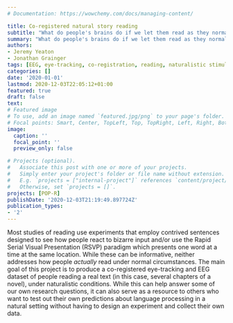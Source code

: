 ```yaml
---
# Documentation: https://wowchemy.com/docs/managing-content/

title: Co-registered natural story reading
subtitle: "What do people's brains do if we let them read as they normally would?"
summary: "What do people's brains do if we let them read as they normally would?"
authors:
- Jeremy Yeaton
- Jonathan Grainger
tags: [EEG, eye-tracking, co-registration, reading, naturalistic stimuli, language]
categories: []
date: '2020-01-01'
lastmod: 2020-12-03T22:05:12+01:00
featured: true
draft: false
text:
# Featured image
# To use, add an image named `featured.jpg/png` to your page's folder.
# Focal points: Smart, Center, TopLeft, Top, TopRight, Left, Right, BottomLeft, Bottom, BottomRight.
image:
  caption: ''
  focal_point: ''
  preview_only: false

# Projects (optional).
#   Associate this post with one or more of your projects.
#   Simply enter your project's folder or file name without extension.
#   E.g. `projects = ["internal-project"]` references `content/project/deep-learning/index.md`.
#   Otherwise, set `projects = []`.
projects: [POP-R]
publishDate: '2020-12-03T21:19:49.897724Z'
publication_types:
- '2'
---
```

Most studies of reading use experiments that employ contrived sentences designed to see how people react to bizarre input and/or use the Rapid Serial Visual Presentation (RSVP) paradigm which presents one word at a time at the same location. While these can be informative, neither addresses how people _actually_ read under normal circumstances. The main goal of this project is to produce a co-registered eye-tracking and EEG dataset of people reading a real text (in this case, several chapters of a novel), under naturalistic conditions. While this can help answer some of our own research questions, it can also serve as a resource to others who want to test out their own predictions about language processing in a natural setting without having to design an experiment and collect their own data.
